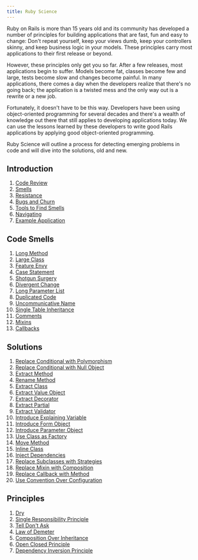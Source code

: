 ```yaml
---
title: Ruby Science
---
```


Ruby on Rails is more than 15 years old and its community has developed a number
of principles for building applications that are fast, fun and easy to change: 
Don't repeat yourself, keep your views dumb, keep your controllers skinny, and
keep business logic in your models. These principles carry most applications to
their first release or beyond.

However, these principles only get you so far. After a few releases, most
applications begin to suffer. Models become fat, classes become few and large,
tests become slow and changes become painful. In many applications, there
comes a day when the developers realize that there's no going back; the
application is a twisted mess and the only way out is a rewrite or a new job.

Fortunately, it doesn't have to be this way. Developers have been using
object-oriented programming for several decades and there's a wealth of
knowledge out there that still applies to developing applications today. We can
use the lessons learned by these developers to write good Rails applications by
applying good object-oriented programming.

Ruby Science will outline a process for detecting emerging problems in code and
will dive into the solutions, old and new.

## Introduction

1. [Code Review](introduction/code_review.md)
2. [Smells](introduction/smells.md)
3. [Resistance](introduction/resistance.md)
4. [Bugs and Churn](introduction/bugs_and_churn.md)
5. [Tools to Find Smells](introduction/tools_to_find_smells.md)
6. [Navigating](introduction/navigating.md)
7. [Example Application](introduction/example_application.md)

## Code Smells

1. [Long Method](code_smells/long_method.md)
2. [Large Class](code_smells/large_class.md)
3. [Feature Envy](code_smells/feature_envy.md)
4. [Case Statement](code_smells/case_statement.md)
5. [Shotgun Surgery](code_smells/shotgun_surgery.md)
6. [Divergent Change](code_smells/divergent_change.md)
7. [Long Parameter List](code_smells/long_parameter_list.md)
8. [Duplicated Code](code_smells/duplicated_code.md)
9. [Uncommunicative Name](code_smells/uncommunicative_name.md)
10. [Single Table Inheritance](code_smells/sti.md)
11. [Comments](code_smells/comments.md)
12. [Mixins](code_smells/mixin.md)
13. [Callbacks](code_smells/callback.md)

## Solutions

1. [Replace Conditional with Polymorphism](solutions/replace_conditional_with_polymorphism.md)
2. [Replace Conditional with Null Object](solutions/replace_conditional_with_null_object.md)
3. [Extract Method](solutions/extract_method.md)
4. [Rename Method](solutions/rename_method.md)
5. [Extract Class](solutions/extract_class.md)
6. [Extract Value Object](solutions/extract_value_object.md)
7. [Extract Decorator](solutions/extract_decorator.md)
8. [Extract Partial](solutions/extract_partial.md)
9. [Extract Validator](solutions/extract_validator.md)
10. [Introduce Explaining Variable](solutions/introduce_explaining_variable.md)
11. [Introduce Form Object](solutions/introduce_form_object.md)
12. [Introduce Parameter Object](solutions/introduce_parameter_object.md)
13. [Use Class as Factory](solutions/use_class_as_factory.md)
14. [Move Method](solutions/move_method.md)
15. [Inline Class](solutions/inline_class.md)
16. [Inject Dependencies](solutions/inject_dependencies.md)
17. [Replace Subclasses with Strategies](solutions/replace_subclasses_with_strategies.md)
18. [Replace Mixin with Composition](solutions/replace_mixin_with_composition.md)
19. [Replace Callback with Method](solutions/replace_callback_with_method.md)
20. [Use Convention Over Configuration](solutions/use_convention_over_configuration.md)

## Principles

1. [Dry](principles/dry)
2. [Single Responsibility Principle](principles/single_responsibility_principle)
3. [Tell Don't Ask](principles/tell_dont_ask)
4. [Law of Demeter](principles/law_of_demeter)
5. [Composition Over Inheritance](principles/composition_over_inheritance)
6. [Open Closed Principle](principles/open_closed_principle)
7. [Dependency Inversion Principle](principles/dependency_inversion_principle)
